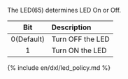 The LED(65) determines LED On or Off.

|    Bit     | Description      |
|:----------:|:-----------------|
| 0(Default) | Turn OFF the LED |
|     1      | Turn ON the LED  |

{% include en/dxl/led_policy.md %}
